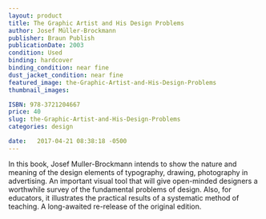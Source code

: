 ```yaml
---
layout: product
title: The Graphic Artist and His Design Problems
author: Josef Müller-Brockmann 
publisher: Braun Publish
publicationDate: 2003
condition: Used
binding: hardcover
binding_condition: near fine
dust_jacket_condition: near fine
featured_image: the-Graphic-Artist-and-His-Design-Problems
thumbnail_images:

ISBN: 978-3721204667
price: 40
slug: the-Graphic-Artist-and-His-Design-Problems
categories: design

date:   2017-04-21 08:38:18 -0500
---
```



In this book, Josef Muller-Brockmann intends to show the nature and meaning of the design elements of typography, drawing, photography in advertising. An important visual tool that will give open-minded designers a worthwhile survey of the fundamental problems of design. Also, for educators, it illustrates the practical results of a systematic method of teaching. A long-awaited re-release of the original edition.
